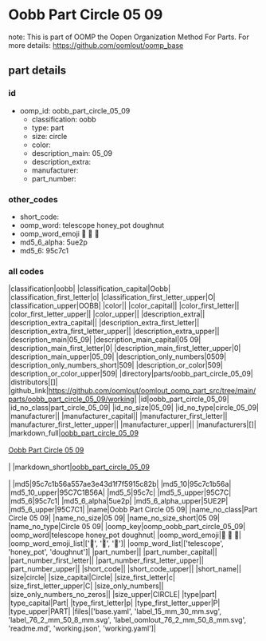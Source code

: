 # Oobb Part Circle 05 09  

note: This is part of OOMP the Oopen Organization Method For Parts. For more details: https://github.com/oomlout/oomp_base

##  part details





### id
* oomp_id: oobb_part_circle_05_09
  * classification: oobb
  * type: part
  * size: circle
  * color: 
  * description_main: 05_09
  * description_extra: 
  * manufacturer: 
  * part_number: 

### other_codes
* short_code: 
* oomp_word: telescope honey_pot doughnut
* oomp_word_emoji :telescope: :honey_pot: :doughnut:
* md5_6_alpha: 5ue2p
* md5_6: 95c7c1

### all codes 
|classification|oobb|
|classification_capital|Oobb|
|classification_first_letter|o|
|classification_first_letter_upper|O|
|classification_upper|OOBB|
|color||
|color_capital||
|color_first_letter||
|color_first_letter_upper||
|color_upper||
|description_extra||
|description_extra_capital||
|description_extra_first_letter||
|description_extra_first_letter_upper||
|description_extra_upper||
|description_main|05_09|
|description_main_capital|05 09|
|description_main_first_letter|0|
|description_main_first_letter_upper|0|
|description_main_upper|05_09|
|description_only_numbers|0509|
|description_only_numbers_short|509|
|description_or_color|509|
|description_or_color_upper|509|
|directory|parts/oobb_part_circle_05_09|
|distributors|[]|
|github_link|https://github.com/oomlout/oomlout_oomp_part_src/tree/main/parts/oobb_part_circle_05_09/working|
|id|oobb_part_circle_05_09|
|id_no_class|part_circle_05_09|
|id_no_size|05_09|
|id_no_type|circle_05_09|
|manufacturer||
|manufacturer_capital||
|manufacturer_first_letter||
|manufacturer_first_letter_upper||
|manufacturer_upper||
|manufacturers|[]|
|markdown_full|[oobb_part_circle_05_09](https://github.com/oomlout/oomlout_oomp_part_src/tree/main/parts/oobb_part_circle_05_09/working)<br>[](https://github.com/oomlout/oomlout_oomp_part_src/tree/main/parts/oobb_part_circle_05_09/working)<br>[Oobb Part Circle 05 09](https://github.com/oomlout/oomlout_oomp_part_src/tree/main/parts/oobb_part_circle_05_09/working)<br><br>|
|markdown_short|[oobb_part_circle_05_09](https://github.com/oomlout/oomlout_oomp_part_src/tree/main/parts/oobb_part_circle_05_09/working)<br><br>|
|md5|95c7c1b56a557ae3e43d1f7f5915c82b|
|md5_10|95c7c1b56a|
|md5_10_upper|95C7C1B56A|
|md5_5|95c7c|
|md5_5_upper|95C7C|
|md5_6|95c7c1|
|md5_6_alpha|5ue2p|
|md5_6_alpha_upper|5UE2P|
|md5_6_upper|95C7C1|
|name|Oobb Part Circle 05 09|
|name_no_class|Part Circle 05 09|
|name_no_size|05 09|
|name_no_size_short|05 09|
|name_no_type|Circle 05 09|
|oomp_key|oomp_oobb_part_circle_05_09|
|oomp_word|telescope honey_pot doughnut|
|oomp_word_emoji|:telescope: :honey_pot: :doughnut:|
|oomp_word_emoji_list|[':telescope:', ':honey_pot:', ':doughnut:']|
|oomp_word_list|['telescope', 'honey_pot', 'doughnut']|
|part_number||
|part_number_capital||
|part_number_first_letter||
|part_number_first_letter_upper||
|part_number_upper||
|short_code||
|short_code_upper||
|short_name||
|size|circle|
|size_capital|Circle|
|size_first_letter|c|
|size_first_letter_upper|C|
|size_only_numbers||
|size_only_numbers_no_zeros||
|size_upper|CIRCLE|
|type|part|
|type_capital|Part|
|type_first_letter|p|
|type_first_letter_upper|P|
|type_upper|PART|
|files|['base.yaml', 'label_15_mm_30_mm.svg', 'label_76_2_mm_50_8_mm.svg', 'label_oomlout_76_2_mm_50_8_mm.svg', 'readme.md', 'working.json', 'working.yaml']|
